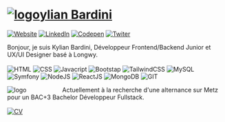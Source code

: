 
<div align="left>          
<img src="https://github.com/kbrdn1/kbrdn1/raw/main/assets/img/13.png" width="410" alt="header" align="right"/>
</div>
                                                                                                                     
# <a href="https://kylian-bardini.fr"><img alt="logo" width="30px" src="https://kylian-bardini.fr/assets/img/Logo_K.svg" />ylian Bardini</a><a href="https://kylian-bardini.fr">
<img src="https://img.shields.io/badge/-Website-ff8400" alt="Website"/></a>
<a href="https://www.linkedin.com//in/kylian-bardini-aa0528234/">
<img src="https://img.shields.io/badge/-LinkedIn-%233781da" alt="LinkedIn"/></a>
<a href="https://codepen.io/kbrdn1">
<img src="https://img.shields.io/badge/-Codepen-222222" alt="Codepen"/></a>
<a href="https://twitter.com/kbrdn1">
<img src="https://img.shields.io/badge/-Twitter-00a6ff" alt="Twiter"/></a>                                                                                                        
<p align="left">
               




Bonjour, je suis Kylian Bardini, Développeur Frontend/Backend Junior et
UX/UI Designer basé à Longwy.
<br>
<br>
<img alt="HTML" width="24px" src="https://www.vectorlogo.zone/logos/w3_html5/w3_html5-icon.svg" />
<img alt="CSS" width="24px" src="https://www.vectorlogo.zone/logos/w3_css/w3_css-icon.svg" />
<img alt="Javacript" width="24px" src="https://upload.vectorlogo.zone/logos/javascript/images/239ec8a4-163e-4792-83b6-3f6d96911757.svg" />
<img alt="Bootstap" width="24px" src="https://upload.vectorlogo.zone/logos/getbootstrap/images/987f8f6c-263a-47b1-a85d-853cfca215d9.svg" />
<img alt="TailwindCSS" width="24px" src="https://www.vectorlogo.zone/logos/tailwindcss/tailwindcss-icon.svg" />
<img alt="MySQL" width="24px" src="https://www.vectorlogo.zone/logos/mysql/mysql-icon.svg" />
<img alt="Symfony" width="24px" src="https://www.vectorlogo.zone/logos/symfony/symfony-icon.svg" />
<img alt="NodeJS" width="24px" src="https://www.vectorlogo.zone/logos/nodejs/nodejs-icon.svg" />
<img alt="ReactJS" width="24px" src="https://www.vectorlogo.zone/logos/reactjs/reactjs-icon.svg" />
<img alt="MongoDB" width="24px" src="https://www.vectorlogo.zone/logos/mongodb/mongodb-icon.svg" />
<img alt="GIT" width="24px" src="https://www.vectorlogo.zone/logos/git-scm/git-scm-icon.svg" />
<br>

<a href="www.kylian-bardini.fr"><img align="left" alt="logo" width="128px" src="https://kylian-bardini.fr/assets/img/mns_logo.png" /></a>
Actuellement à la recherche d'une alternance sur Metz pour un BAC+3 Bachelor Développeur Fullstack.


<a href="https://kylian-bardini.fr/assets/cv/CV_BARDINI_KYLIAN.pdf"><img align="center" alt="CV" height="20px" src="https://img.shields.io/badge/-Voir mon CV-5100ff"/></a>
</p>
